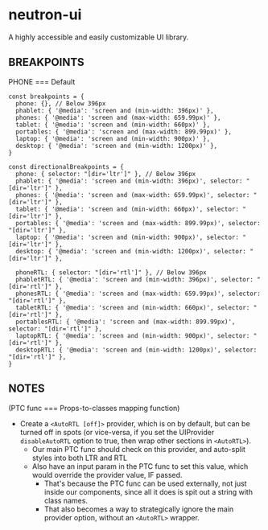 # neutron-ui
A highly accessible and easily customizable UI library.

## BREAKPOINTS

PHONE === Default

```
const breakpoints = {
  phone: {}, // Below 396px
  phablet: { '@media': 'screen and (min-width: 396px)' },
  phones: { '@media': 'screen and (max-width: 659.99px)' },
  tablet: { '@media': 'screen and (min-width: 660px)' },
  portables: { '@media': 'screen and (max-width: 899.99px)' },
  laptop: { '@media': 'screen and (min-width: 900px)' },
  desktop: { '@media': 'screen and (min-width: 1200px)' },
}

const directionalBreakpoints = {
  phone: { selector: "[dir='ltr']" }, // Below 396px
  phablet: { '@media': 'screen and (min-width: 396px)', selector: "[dir='ltr']" },
  phones: { '@media': 'screen and (max-width: 659.99px)', selector: "[dir='ltr']" },
  tablet: { '@media': 'screen and (min-width: 660px)', selector: "[dir='ltr']" },
  portables: { '@media': 'screen and (max-width: 899.99px)', selector: "[dir='ltr']" },
  laptop: { '@media': 'screen and (min-width: 900px)', selector: "[dir='ltr']" },
  desktop: { '@media': 'screen and (min-width: 1200px)', selector: "[dir='ltr']" },

  phoneRTL: { selector: "[dir='rtl']" }, // Below 396px
  phabletRTL: { '@media': 'screen and (min-width: 396px)', selector: "[dir='rtl']" },
  phonesRTL: { '@media': 'screen and (max-width: 659.99px)', selector: "[dir='rtl']" },
  tabletRTL: { '@media': 'screen and (min-width: 660px)', selector: "[dir='rtl']" },
  portablesRTL: { '@media': 'screen and (max-width: 899.99px)', selector: "[dir='rtl']" },
  laptopRTL: { '@media': 'screen and (min-width: 900px)', selector: "[dir='rtl']" },
  desktopRTL: { '@media': 'screen and (min-width: 1200px)', selector: "[dir='rtl']" },
}
```

## NOTES

(PTC func === Props-to-classes mapping function)

- Create a `<AutoRTL [off]>` provider, which is on by default, but can be turned off in spots (or vice-versa, if you set the UIProvider `disableAutoRTL` option to true, then wrap other sections in `<AutoRTL>`).
  - Our main PTC func should check on this provider, and auto-split styles into both LTR and RTL
  - Also have an input param in the PTC func to set this value, which would override the provider value, IF passed.
    - That's because the PTC func can be used externally, not just inside our components, since all it does is spit out a string with class names.
    - That also becomes a way to strategically ignore the main provider option, without an `<AutoRTL>` wrapper.